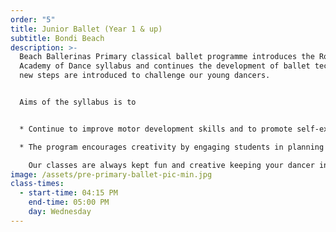 ```yaml
---
order: "5"
title: Junior Ballet (Year 1 & up)
subtitle: Bondi Beach
description: >-
  Beach Ballerinas Primary classical ballet programme introduces the Royal
  Academy of Dance syllabus and continues the development of ballet technique as
  new steps are introduced to challenge our young dancers.  


  Aims of the syllabus is to


  * Continue to improve motor development skills and to promote self-expression through movement. Self esteem and self-confidence are also developed in an environment that enables children to become independent and co-operative learners. 

  * The program encourages creativity by engaging students in planning exercises set to musical pieces and to express emotion through story telling. 

    Our classes are always kept fun and creative keeping your dancer in love with ballet.
image: /assets/pre-primary-ballet-pic-min.jpg
class-times:
  - start-time: 04:15 PM
    end-time: 05:00 PM
    day: Wednesday
---
```

